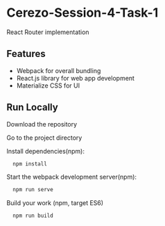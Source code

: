 # Cerezo-Session-4-Task-1

React Router implementation

## Features

- Webpack for overall bundling
- React.js library for web app development
- Materialize CSS for UI

## Run Locally

Download the repository

Go to the project directory

Install dependencies(npm):

```bash
  npm install
```

Start the webpack development server(npm):

```bash
  npm run serve
```

Build your work (npm, target ES6)

```bash
  npm run build
```
